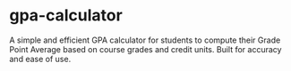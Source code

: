 # gpa-calculator
A simple and efficient GPA calculator for students to compute their Grade Point Average based on course grades and credit units. Built for accuracy and ease of use.
